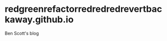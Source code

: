 redgreenrefactorredredredrevertbackaway.github.io
=================================================

Ben Scott's blog
